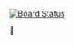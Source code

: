 [![Board Status](https://dev.azure.com/cmolinae1800/92d96715-218b-41ac-9ea1-aeccb02f74d5/2b6623e3-e642-4638-a452-82297dfe46b8/_apis/work/boardbadge/d2f04b77-5f4d-4040-ac1a-6dd5f826ea3b)](https://dev.azure.com/cmolinae1800/92d96715-218b-41ac-9ea1-aeccb02f74d5/_boards/board/t/2b6623e3-e642-4638-a452-82297dfe46b8/Microsoft.RequirementCategory)

:monkey:
